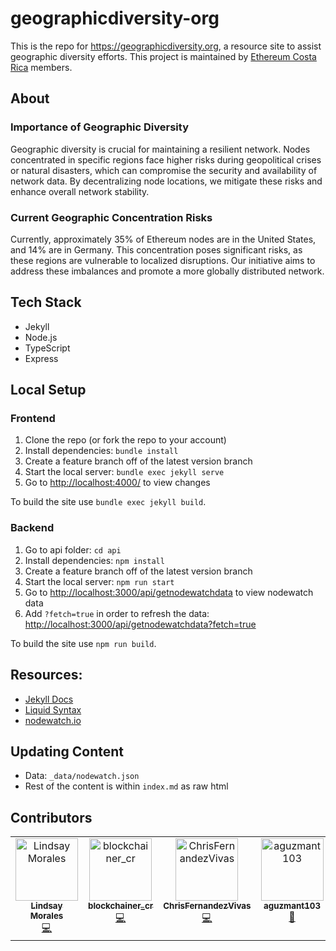 # geographicdiversity-org

This is the repo for <https://geographicdiversity.org>, a resource site to assist geographic diversity efforts. This project is maintained by [Ethereum Costa Rica](https://ethereum.cr/) members.

## About

### Importance of Geographic Diversity
Geographic diversity is crucial for maintaining a resilient network. Nodes concentrated in specific regions face higher risks during geopolitical crises or natural disasters, which can compromise the security and availability of network data. By decentralizing node locations, we mitigate these risks and enhance overall network stability.

### Current Geographic Concentration Risks
Currently, approximately 35% of Ethereum nodes are in the United States, and 14% are in Germany. This concentration poses significant risks, as these regions are vulnerable to localized disruptions. Our initiative aims to address these imbalances and promote a more globally distributed network.

## Tech Stack
- Jekyll
- Node.js
- TypeScript
- Express

## Local Setup

### Frontend

1. Clone the repo (or fork the repo to your account)
2. Install dependencies: `bundle install`
3. Create a feature branch off of the latest version branch
4. Start the local server: `bundle exec jekyll serve`
5. Go to <http://localhost:4000/> to view changes

To build the site use `bundle exec jekyll build`. 

### Backend

1. Go to api folder: `cd api`
2. Install dependencies: `npm install`
3. Create a feature branch off of the latest version branch
4. Start the local server: `npm run start`
5. Go to <http://localhost:3000/api/getnodewatchdata> to view nodewatch data
6. Add `?fetch=true` in order to refresh the data: <http://localhost:3000/api/getnodewatchdata?fetch=true>

To build the site use `npm run build`.


## Resources:

- [Jekyll Docs](https://jekyllrb.com/docs/)
- [Liquid Syntax](https://shopify.github.io/liquid/basics/introduction/)
- [nodewatch.io](https://api.nodewatch.io)

## Updating Content

- Data: `_data/nodewatch.json`
- Rest of the content is within `index.md` as raw html

## Contributors

<!-- ALL-CONTRIBUTORS-LIST:START - Do not remove or modify this section -->
<!-- prettier-ignore-start -->
<!-- markdownlint-disable -->
<table>
  <tbody>
    <tr>
      <td align="center" valign="top" width="14.28%"><a href="https://github.com/lindsaymoralesb"><img src="https://avatars.githubusercontent.com/u/87027508?v=4?s=100" width="100px;" alt="Lindsay Morales"/><br /><sub><b>Lindsay Morales</b></sub></a><br /><a href="#code-lindsaymoralesb" title="Code">💻</a></td>
      <td align="center" valign="top" width="14.28%"><a href="https://github.com/jsanchez556"><img src="https://avatars.githubusercontent.com/u/22351148?v=4?s=100" width="100px;" alt="blockchainer_cr"/><br /><sub><b>blockchainer_cr</b></sub></a><br /><a href="#code-jsanchez556" title="Code">💻</a></td>
      <td align="center" valign="top" width="14.28%"><a href="https://github.com/ChrisFernandezVivas"><img src="https://avatars.githubusercontent.com/u/108043947?v=4?s=100" width="100px;" alt="ChrisFernandezVivas"/><br /><sub><b>ChrisFernandezVivas</b></sub></a><br /><a href="#code-ChrisFernandezVivas" title="Code">💻</a></td>
      <td align="center" valign="top" width="14.28%"><a href="https://github.com/aguzmant103"><img src="https://avatars.githubusercontent.com/u/67167307?v=4?s=100" width="100px;" alt="aguzmant103"/><br /><sub><b>aguzmant103</b></sub></a><br /><a href="#projectManagement-aguzmant103" title="Project Management">📆</a></td>
    </tr>
  </tbody>
</table>

<!-- markdownlint-restore -->
<!-- prettier-ignore-end -->

<!-- ALL-CONTRIBUTORS-LIST:END -->